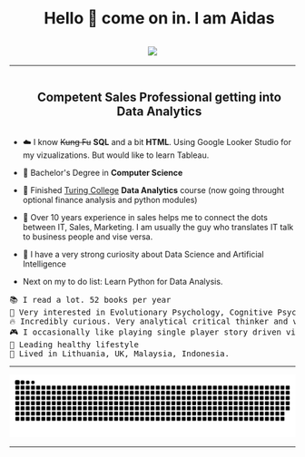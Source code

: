 
<div id="user-content-toc">
  <ul align="center">
    <summary><h1 style="display: inline-block">Hello 👋 come on in. I am Aidas</h1></summary>
  </ul>
</div>

<div align="center">
  <img  src="https://www.picgifs.com/movies-and-series/movies/the-matrix/picgifs-the-matrix-5008593.gif"/>
</div>

<hr>
<div id="user-content-toc">
  <ul align="center">
    <summary><h2 style="display: inline-block">Competent Sales Professional getting into Data Analytics</h2></summary>
  </ul>
</div>

<!--Intro start-->
- ☁️ I know ~~Kung Fu~~ **SQL** and a bit **HTML**. Using Google Looker Studio for my vizualizations. But would like to learn Tableau.

- 🌱 Bachelor's Degree in **Computer Science**

- 🔭 Finished [Turing College](https://www.turingcollege.com/data-analytics) **Data Analytics** course (now going throught optional finance analysis and python modules)

- 💬 Over 10 years experience in sales helps me to connect the dots between IT, Sales, Marketing. I am usually the guy who translates IT talk to business people and vise versa.

- 📝 I have a very strong curiosity about Data Science and Artificial Intelligence

- Next on my to do list: Learn Python for Data Analysis.
<!--Intro end-->


<pre>
📚 I read a lot. 52 books per year
🧠 Very interested in Evolutionary Psychology, Cognitive Psychology, History. Hitory helps me to understand how humans behave in groups and under stressful situations. 
🔥 Incredibly curious. Very analytical critical thinker and very direct communicator
🎮 I occasionally like playing single player story driven video games. Final Fantasy, Silent Hill, Metal Gear Solid series are my favorites.
🌱 Leading healthy lifestyle
🌟 Lived in Lithuania, UK, Malaysia, Indonesia.
</pre>
<hr>


<!--- snake -->
<div align="center">
  <img  src="https://github.com/1999AZZAR/1999AZZAR/blob/main/resources/img/grid-snake.svg"
       alt="snake" /></a>
</div>

<!--h2 without bottom border-->


<hr>



<!--
**aidas-projects/aidas-projects** is a ✨ _special_ ✨ repository because its `README.md` (this file) appears on your GitHub profile.

Here are some ideas to get you started:

- 🔭 I’m currently working on ...
- 🌱 I’m currently learning ...
- 👯 I’m looking to collaborate on ...
- 🤔 I’m looking for help with ...
- 💬 Ask me about ...
- 📫 How to reach me: ...
- 😄 Pronouns: ...
- ⚡ Fun fact: ...
-->
